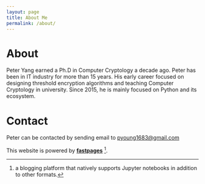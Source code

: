 ```yaml
---
layout: page
title: About Me
permalink: /about/
---
```

# About
Peter Yang earned a Ph.D in Computer Cryptology a decade ago. Peter has been in IT industry for more than 15 years. His early career focused on designing threshold encryption algorithms and teaching Computer Cryptology in university. Since 2015, he is mainly focused on Python and its ecosystem. 

# Contact
Peter can be contacted by sending email to pyoung1683@gmail.com

This website is powered by **[fastpages](https://github.com/fastai/fastpages)** [^1].



[^1]:a blogging platform that natively supports Jupyter notebooks in addition to other formats.
